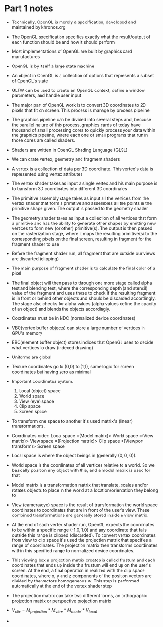 # Part 1 notes

- Technically, OpenGL is merely a specification, developed and maintained by khronos.org

- The OpenGL specification specifies exactly what the result/output of each function should be and how it should perform

- Most implementations of OpenGL are built by graphics card manufactures

- OpenGL is by itself a large state machine

- An object in OpenGL is a collection of options that represents a subset of OpenGL's state

- GLFW can be used to create an OpenGL context, define a window parameters, and handle user input

- The major part of OpenGL work is to convert 3D coordinates to 2D pixels that fit on screen. This process is manage by process pipeline

- The graphics pipeline can be divided into several steps and, because the parallel nature of this process, graphics cards of today have thousand of small processing cores to quickly process your data within the graphics pipeline, where each one of small programs that run in those cores are called shaders.

- Shaders are written in OpenGL Shading Language (GLSL)

- We can crate vertex, geometry and fragment shaders

- A vertex is a collection of data per 3D coordinate. This vertex's data is represented using vertex attributes

- The vertex shader takes as input a single vertex and his main purpose is to transform 3D coordinates into different 3D coordinates

- The primitive assembly stage takes as input all the vertices from the vertex shader that form a primitive and assembles all the points in the primitive shape given. The output is passed to the geometry shader

- The geometry shader takes as input a collection of all vertices that form a primitive and has the ability to generate other shapes by emitting new vertices to form new (or other) primitive(s). The output is then passed on the rasterization stage, where it maps the resulting primitive(s) to the corresponding pixels on the final screen, resulting in fragment for the fragment shader to use

- Before the fragment shader run, all fragment that are outside our views are discarted (clipping)

- The main purpose of fragment shader is to calculate the final color of a pixel

- The final object will then pass to through one more stage called alpha test and blending test, where the corresponding depth (and stencil) value of the fragment and uses those to check if the resulting fragment is in front or behind other objects and should be discarded accordingly. The stage also checks for alpha values (alpha values define the opacity of an object) and blends the objects accordingly.

- Coordinates must be in NDC (normalized device coordinates)

- VBO(vertex buffer objects) can store a large number of vertices in GPU's memory

- EBO(element buffer object) stores indices that OpenGL uses to decide what vertices to draw (indexed drawing)

- Uniforms are global

- Texture coordinates go to (0,0) to (1,1), same logic for screen coordinates but having zero as minimal

- Important coordinates system:
  1. Local (object) space
  2. World space
  3. View (eye) space
  4. Clip space
  5. Screen space

- To transform one space to another it's used matrix's (linear) transformations.

- Coordinates order: Local space =(Model matrix)> World space =(View matrix)> View space =(Projection matrix)> Clip space =(Viewport transform)> Screen space

- Local space is where the object beings in (generally (0, 0, 0)).

- World space is the coordinates of all vertices relative to a world. So we basically position any object with this, and a model matrix is used for that.

- Model matrix is a transformation matrix that translate, scales and/or rotates objects to place in the world at a location/orientation they belong to

- View (camera/eye) space is the result of transformation the world space coordinates to coordinates that are in front of the user's view. These combined transformations are generally stored inside a view matrix.

- At the end of each vertex shader run, OpenGL expects the coordinates to be within a specific range (-1.0, 1.0) and any coordinate that falls outside this range is clipped (discarded). To convert vertex coordinates from view to clip space it's used the projection matrix that specifies a range of coordinates. The projection matrix then transforms coordinates within this specified range to normalized device coordinates.

- This viewing box a projection matrix creates is called frustum and each coordinates that ends up inside this frustum will end up on the user's screen. At the end, a final operation in realized with the clip space coordinates, where x, y and z components of the position vectors are divided by the vectors homogeneous w. This step is performed automatically at the end of the vertex shader step

- The projection matrix can take two different forms, an orthographic projection matrix or perspective projection matrix

- $V_{clip} = M_{projection} * M_{view} * M_{model} * V_{local}$

-
